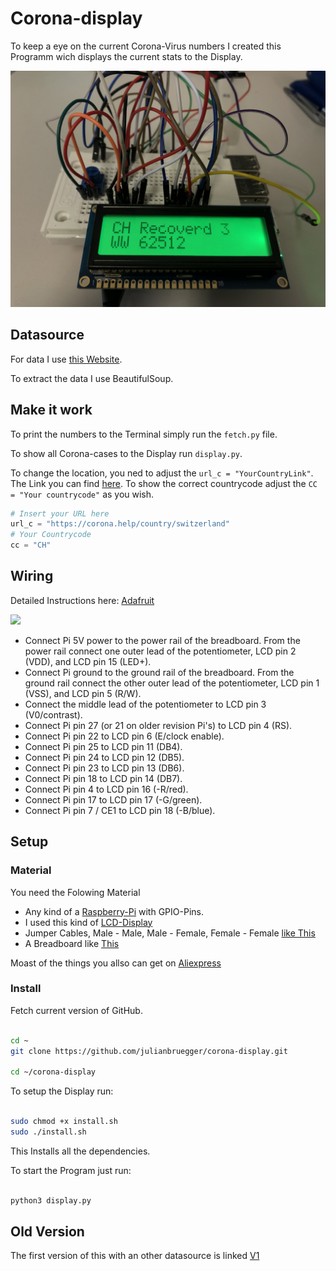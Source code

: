 # Corona-display

To keep a eye on the current Corona-Virus numbers I created this Programm wich displays the current stats to the Display.

<img src="./data/IMG.jpg">

## Datasource

For data I use [this Website](https://corona.help/).

To extract the data I use BeautifulSoup.

## Make it work

To print the numbers to the Terminal simply run the `fetch.py` file.

To show all Corona-cases to the Display run `display.py`.

To change the location, you ned to adjust the `url_c = "YourCountryLink"`. The Link you can find [here](https://corona.help/). To show the correct countrycode adjust the `CC = "Your countrycode"` as you wish.

```python
# Insert your URL here
url_c = "https://corona.help/country/switzerland"
# Your Countrycode
cc = "CH"
```

## Wiring

Detailed Instructions here: [Adafruit](https://learn.adafruit.com/character-lcd-with-raspberry-pi-or-beaglebone-black/overview)

<img src="https://cdn-learn.adafruit.com/assets/assets/000/018/260/original/raspberry_pi_RaspberryPiRGB_bb.png?1405984925">

- Connect Pi 5V power to the power rail of the breadboard. From the power rail connect one outer lead of the potentiometer, LCD pin 2 (VDD), and LCD pin 15 (LED+).
- Connect Pi ground to the ground rail of the breadboard. From the ground rail connect the other outer lead of the potentiometer, LCD pin 1 (VSS), and LCD pin 5 (R/W).
- Connect the middle lead of the potentiometer to LCD pin 3 (V0/contrast).
- Connect Pi pin 27 (or 21 on older revision Pi's) to LCD pin 4 (RS).
- Connect Pi pin 22 to LCD pin 6 (E/clock enable).
- Connect Pi pin 25 to LCD pin 11 (DB4).
- Connect Pi pin 24 to LCD pin 12 (DB5).
- Connect Pi pin 23 to LCD pin 13 (DB6).
- Connect Pi pin 18 to LCD pin 14 (DB7).
- Connect Pi pin 4 to LCD pin 16 (-R/red).
- Connect Pi pin 17 to LCD pin 17 (-G/green).
- Connect Pi pin 7 / CE1 to LCD pin 18 (-B/blue).

## Setup

### Material 

You need the Folowing Material

- Any kind of a [Raspberry-Pi](https://thepihut.com/collections/raspberry-pi) with GPIO-Pins.
- I used this kind of [LCD-Display](https://thepihut.com/products/adafruit-rgb-backlight-positive-lcd-16x2-extras-black-on-rgb)
- Jumper Cables, Male - Male, Male - Female, Female - Female [like This](https://thepihut.com/products/adafruit-premium-male-male-jumper-wires-20-x-6-150mm)
- A Breadboard like [This](https://thepihut.com/products/raspberry-pi-breadboard-half-size)

Moast of the things you allso can get on [Aliexpress](https://aliexpress.com)

### Install

Fetch current version of GitHub.

```sh

cd ~
git clone https://github.com/julianbruegger/corona-display.git

cd ~/corona-display
```

To setup the Display run:

```sh

sudo chmod +x install.sh
sudo ./install.sh

```

This Installs all the dependencies.

To start the Program just run:

```sh

python3 display.py
```

## Old Version

The first version of this with an other datasource is linked [V1](https://github.com/julianbruegger/corona-display/tree/V1)